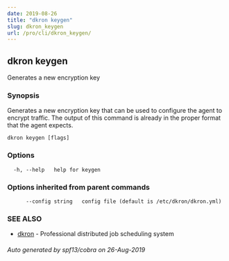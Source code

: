 ```yaml
---
date: 2019-08-26
title: "dkron keygen"
slug: dkron_keygen
url: /pro/cli/dkron_keygen/
---
```

## dkron keygen

Generates a new encryption key

### Synopsis

Generates a new encryption key that can be used to configure the
  agent to encrypt traffic. The output of this command is already
  in the proper format that the agent expects.

```
dkron keygen [flags]
```

### Options

```
  -h, --help   help for keygen
```

### Options inherited from parent commands

```
      --config string   config file (default is /etc/dkron/dkron.yml)
```

### SEE ALSO

* [dkron](/pro/cli/dkron/)	 - Professional distributed job scheduling system

###### Auto generated by spf13/cobra on 26-Aug-2019
